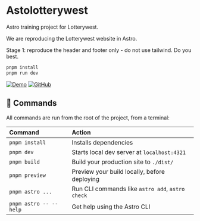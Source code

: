 # Astolotterywest

Astro training project for Lotterywest.

We are reproducing the Lotterywest website in Astro.

Stage 1: reproduce the header and footer only - do not use tailwind. Do you best.

```sh
pnpm install
pnpm run dev
```

[![Demo](https://developer.stackblitz.com/img/open_in_stackblitz.svg)](https://astrolotterywest.netlify.app/)
[![GitHub](https://github.com/codespaces/badge.svg)](https://github.com/lwmouneyrac/astrolotterywest)


## 🧞 Commands

All commands are run from the root of the project, from a terminal:

| Command                   | Action                                           |
| :------------------------ | :----------------------------------------------- |
| `pnpm install`             | Installs dependencies                            |
| `pnpm dev`             | Starts local dev server at `localhost:4321`      |
| `pnpm build`           | Build your production site to `./dist/`          |
| `pnpm preview`         | Preview your build locally, before deploying     |
| `pnpm astro ...`       | Run CLI commands like `astro add`, `astro check` |
| `pnpm astro -- --help` | Get help using the Astro CLI                     |


